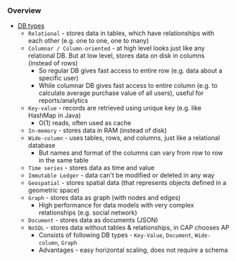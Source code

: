 ### Overview
* [DB types](overview/db-types.png)
  * `Relational` - stores data in tables, which have relationships with each other (e.g. one to one, one to many)
  * `Columnar / Column-oriented` - at high level looks just like any relational DB. But at low level, stores data on disk in columns (instead of rows)
    * So regular DB gives fast access to entire row (e.g. data about a specific user)
    * While columnar DB gives fast access to entire column (e.g. to calculate average purchase value of all users), useful for reports/analytics
  * `Key-value` - records are retrieved using unique key (e.g. like HashMap in Java)
    * O(1) reads, often used as cache
  * `In-memory` - stores data in RAM (instead of disk)
  * `Wide-column` - uses tables, rows, and columns, just like a relational database
    * But names and format of the columns can vary from row to row in the same table
  * `Time series` - stores data as time and value
  * `Immutable Ledger` - data can't be modified or deleted in any way
  * `Geospatial` - stores spatial data (that represents objects defined in a geometric space)
  * `Graph` - stores data as graph (with nodes and edges)
    * High performance for data models with very complex relationships (e.g. social network)
  * `Document` - stores data as documents (JSON)
  * `NoSQL` - stores data without tables & relationships, in CAP chooses AP
    * Consists of following DB types - `Key-Value`, `Document`, `Wide-column`, `Graph`
    * Advantages - easy horizontal scaling, does not require a schema  
